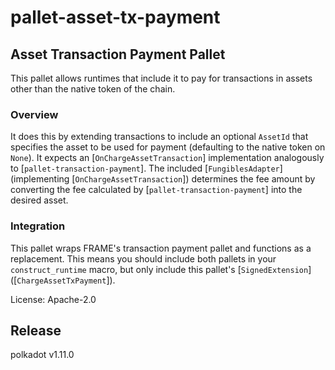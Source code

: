 # pallet-asset-tx-payment

## Asset Transaction Payment Pallet

This pallet allows runtimes that include it to pay for transactions in assets other than the
native token of the chain.

### Overview
It does this by extending transactions to include an optional `AssetId` that specifies the asset
to be used for payment (defaulting to the native token on `None`). It expects an
[`OnChargeAssetTransaction`] implementation analogously to [`pallet-transaction-payment`]. The
included [`FungiblesAdapter`] (implementing [`OnChargeAssetTransaction`]) determines the fee
amount by converting the fee calculated by [`pallet-transaction-payment`] into the desired
asset.

### Integration
This pallet wraps FRAME's transaction payment pallet and functions as a replacement. This means
you should include both pallets in your `construct_runtime` macro, but only include this
pallet's [`SignedExtension`] ([`ChargeAssetTxPayment`]).

License: Apache-2.0


## Release

polkadot v1.11.0
